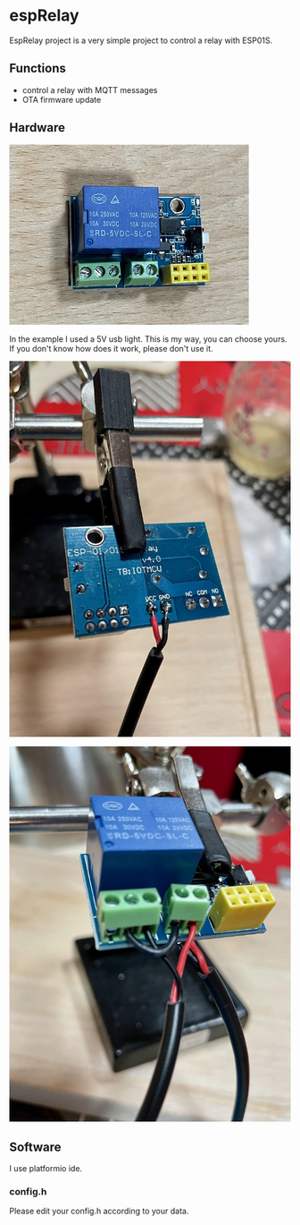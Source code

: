 # espRelay

EspRelay project is a very simple project to control a relay with ESP01S.

## Functions

- control a relay with MQTT messages
- OTA firmware update

## Hardware

![ESP01S](https://github.com/VorosEgyes/espRelay/blob/master/docs/esp01.JPG)

In the example I used a 5V usb light. This is my way, you can choose yours. If you don't know how does it work, please don't use it.

![esp02](https://github.com/VorosEgyes/espRelay/blob/master/docs/esp02.jpg)

![esp03](https://github.com/VorosEgyes/espRelay/blob/master/docs/esp03.jpg)

## Software

I use platformio ide.

### config.h

Please edit your config.h according to your data.
